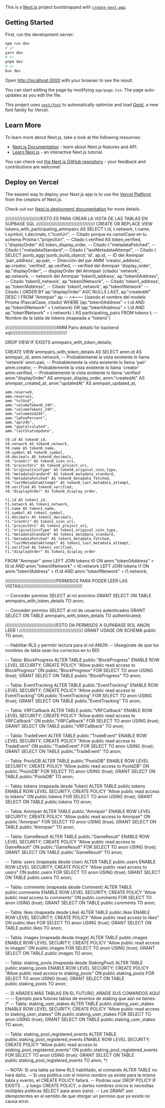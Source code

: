 This is a [Next.js](https://nextjs.org) project bootstrapped with [`create-next-app`](https://nextjs.org/docs/app/api-reference/cli/create-next-app).

## Getting Started

First, run the development server:

```bash
npm run dev
# or
yarn dev
# or
pnpm dev
# or
bun dev
```

Open [http://localhost:3000](http://localhost:3000) with your browser to see the result.

You can start editing the page by modifying `app/page.tsx`. The page auto-updates as you edit the file.

This project uses [`next/font`](https://nextjs.org/docs/app/building-your-application/optimizing/fonts) to automatically optimize and load [Geist](https://vercel.com/font), a new font family for Vercel.

## Learn More

To learn more about Next.js, take a look at the following resources:

- [Next.js Documentation](https://nextjs.org/docs) - learn about Next.js features and API.
- [Learn Next.js](https://nextjs.org/learn) - an interactive Next.js tutorial.

You can check out [the Next.js GitHub repository](https://github.com/vercel/next.js) - your feedback and contributions are welcome!

## Deploy on Vercel

The easiest way to deploy your Next.js app is to use the [Vercel Platform](https://vercel.com/new?utm_medium=default-template&filter=next.js&utm_source=create-next-app&utm_campaign=create-next-app-readme) from the creators of Next.js.

Check out our [Next.js deployment documentation](https://nextjs.org/docs/app/building-your-application/deploying) for more details.

///////////////////////ESTO ES PARA CREAR LA VISTA DE LAS TABLAS EN SUPBASE SQL //////////////////////////////////////
CREATE OR REPLACE VIEW tokens_with_participating_ammpairs AS
SELECT
    t.id,
    t.network,
    t.name,
    t.symbol,
    t.decimals,
    t."iconUri",         -- Citado porque es camelCase en tu schema Prisma
    t."projectUri",      -- Citado
    t.verified AS token_verified,
    t."displayOrder" AS token_display_order, -- Citado
    t."metadataFetched", -- Citado
    t."metadataStandard",-- Citado
    t."lastMetadataAttempt", -- Citado
    (
        SELECT jsonb_agg(
                   jsonb_build_object(
                           'id', ap.id, -- ID del Ammpair
                           'pair_address', ap.pair, -- Dirección del par AMM
                           'creator_address', ap.creator,
                           'verified', ap.verified, -- verified del Ammpair
                           'display_order', ap."displayOrder", -- displayOrder del Ammpair (citado)
                           'network', ap.network, -- network del Ammpair
                           'token0_address', ap."token0Address", -- Citado
                           'token0_network', ap."token0Network", -- Citado
                           'token1_address', ap."token1Address", -- Citado
                           'token1_network', ap."token1Network"  -- Citado
                       )
                   ORDER BY ap."displayOrder" ASC NULLS LAST, ap."createdAt" DESC
               )
        FROM "Ammpair" ap -- <<--- Usando el nombre del modelo Prisma (PascalCase, citado)
        WHERE
            (ap."token0Address" = t.id AND ap."token0Network" = t.network) OR
            (ap."token1Address" = t.id AND ap."token1Network" = t.network)
    ) AS participating_pairs
FROM
    tokens t; -- Nombre de la tabla de tokens (mapeada a "tokens")


/////////////////////////////////AMM Pairs details for backend sql////////////////////////////////////

DROP VIEW IF EXISTS ammpairs_with_token_details;

CREATE VIEW ammpairs_with_token_details AS
SELECT
    amm.id AS ammpair_id, 
    amm.network, -- Probablemente la vista existente lo llama 'network'
    amm.pair,    -- Probablemente la vista existente lo llama 'pair'
    amm.creator, -- Probablemente la vista existente lo llama 'creator'
    amm.verified, -- Probablemente la vista existente lo llama 'verified'
    amm."displayOrder" AS ammpair_display_order,
    amm."createdAt" AS ammpair_created_at,
    amm."updatedAt" AS ammpair_updated_at,

    amm.reserve0,
    amm.reserve1,
    amm."tvlUsd",
    amm."volumeToken0_24h",
    amm."volumeToken1_24h",
    amm."volumeUsd24h",
    amm."lpFeePercent",
    amm."apr24h",
    amm."apyCalculated",
    amm."lastStatsUpdate",
    
    t0.id AS token0_id,
    t0.network AS token0_network,
    t0.name AS token0_name,
    t0.symbol AS token0_symbol,
    t0.decimals AS token0_decimals,
    t0."iconUri" AS token0_icon_uri,       
    t0."projectUri" AS token0_project_uri,
    t0."originalCoinType" AS token0_original_coin_type,
    t0."metadataStandard" AS token0_metadata_standard,
    t0."metadataFetched" AS token0_metadata_fetched,
    t0."lastMetadataAttempt" AS token0_last_metadata_attempt,
    t0.verified AS token0_verified,
    t0."displayOrder" AS token0_display_order,
    
    t1.id AS token1_id,
    t1.network AS token1_network,
    t1.name AS token1_name,
    t1.symbol AS token1_symbol,
    t1.decimals AS token1_decimals,
    t1."iconUri" AS token1_icon_uri,
    t1."projectUri" AS token1_project_uri,
    t1."originalCoinType" AS token1_original_coin_type,
    t1."metadataStandard" AS token1_metadata_standard,
    t1."metadataFetched" AS token1_metadata_fetched,
    t1."lastMetadataAttempt" AS token1_last_metadata_attempt,
    t1.verified AS token1_verified,
    t1."displayOrder" AS token1_display_order
FROM
    "Ammpair" amm 
LEFT JOIN
    tokens t0 ON amm."token0Address" = t0.id AND amm."token0Network" = t0.network 
LEFT JOIN
    tokens t1 ON amm."token1Address" = t1.id AND amm."token1Network" = t1.network;

/////////////////////////////////PERMISOS PARA PODER LEER LAS VISTAS////////////////////////////////////////



-- Conceder permiso SELECT al rol anónimo
GRANT SELECT ON TABLE ammpairs_with_token_details TO anon;

-- Conceder permiso SELECT al rol de usuarios autenticados
GRANT SELECT ON TABLE ammpairs_with_token_details TO authenticated;




/////////////////////////////////ESTO DA PERMISOS A SUPABASE ROL ANON LEER ! /////////////////////////////////////////
GRANT USAGE ON SCHEMA public TO anon;

-- Habilitar RLS y permitir lectura para el rol ANON
-- (Asegúrate de que los nombres de tabla sean los correctos en tu BD)

-- Tabla: BlockProgress
ALTER TABLE public."BlockProgress" ENABLE ROW LEVEL SECURITY;
CREATE POLICY "Allow public read access to BlockProgress" ON public."BlockProgress" FOR SELECT TO anon USING (true);
GRANT SELECT ON TABLE public."BlockProgress" TO anon;

-- Tabla: EventTracking
ALTER TABLE public."EventTracking" ENABLE ROW LEVEL SECURITY;
CREATE POLICY "Allow public read access to EventTracking" ON public."EventTracking" FOR SELECT TO anon USING (true);
GRANT SELECT ON TABLE public."EventTracking" TO anon;

-- Tabla: VRFCallback
ALTER TABLE public."VRFCallback" ENABLE ROW LEVEL SECURITY;
CREATE POLICY "Allow public read access to VRFCallback" ON public."VRFCallback" FOR SELECT TO anon USING (true);
GRANT SELECT ON TABLE public."VRFCallback" TO anon;

-- Tabla: TradeEvent
ALTER TABLE public."TradeEvent" ENABLE ROW LEVEL SECURITY;
CREATE POLICY "Allow public read access to TradeEvent" ON public."TradeEvent" FOR SELECT TO anon USING (true);
GRANT SELECT ON TABLE public."TradeEvent" TO anon;

-- Tabla: PoolsDB
ALTER TABLE public."PoolsDB" ENABLE ROW LEVEL SECURITY;
CREATE POLICY "Allow public read access to PoolsDB" ON public."PoolsDB" FOR SELECT TO anon USING (true);
GRANT SELECT ON TABLE public."PoolsDB" TO anon;

-- Tabla: tokens (mapeada desde Token)
ALTER TABLE public.tokens ENABLE ROW LEVEL SECURITY;
CREATE POLICY "Allow public read access to tokens" ON public.tokens FOR SELECT TO anon USING (true);
GRANT SELECT ON TABLE public.tokens TO anon;

-- Tabla: Ammpair
ALTER TABLE public."Ammpair" ENABLE ROW LEVEL SECURITY;
CREATE POLICY "Allow public read access to Ammpair" ON public."Ammpair" FOR SELECT TO anon USING (true);
GRANT SELECT ON TABLE public."Ammpair" TO anon;

-- Tabla: GameResult
ALTER TABLE public."GameResult" ENABLE ROW LEVEL SECURITY;
CREATE POLICY "Allow public read access to GameResult" ON public."GameResult" FOR SELECT TO anon USING (true);
GRANT SELECT ON TABLE public."GameResult" TO anon;

-- Tabla: users (mapeada desde User)
ALTER TABLE public.users ENABLE ROW LEVEL SECURITY;
CREATE POLICY "Allow public read access to users" ON public.users FOR SELECT TO anon USING (true);
GRANT SELECT ON TABLE public.users TO anon;

-- Tabla: comments (mapeada desde Comment)
ALTER TABLE public.comments ENABLE ROW LEVEL SECURITY;
CREATE POLICY "Allow public read access to comments" ON public.comments FOR SELECT TO anon USING (true);
GRANT SELECT ON TABLE public.comments TO anon;

-- Tabla: likes (mapeada desde Like)
ALTER TABLE public.likes ENABLE ROW LEVEL SECURITY;
CREATE POLICY "Allow public read access to likes" ON public.likes FOR SELECT TO anon USING (true);
GRANT SELECT ON TABLE public.likes TO anon;

-- Tabla: images (mapeada desde Image)
ALTER TABLE public.images ENABLE ROW LEVEL SECURITY;
CREATE POLICY "Allow public read access to images" ON public.images FOR SELECT TO anon USING (true);
GRANT SELECT ON TABLE public.images TO anon;

-- Tabla: staking_pools (mapeada desde StakingPool)
ALTER TABLE public.staking_pools ENABLE ROW LEVEL SECURITY;
CREATE POLICY "Allow public read access to staking_pools" ON public.staking_pools FOR SELECT TO anon USING (true);
GRANT SELECT ON TABLE public.staking_pools TO anon;

-- SI AÑADES MÁS TABLAS EN EL FUTURO, AÑADE SUS COMANDOS AQUÍ --
-- Ejemplo para futuras tablas de eventos de staking que aún no tienes:
/*
-- Tabla: staking_user_stakes
ALTER TABLE public.staking_user_stakes ENABLE ROW LEVEL SECURITY;
CREATE POLICY "Allow public read access to staking_user_stakes" ON public.staking_user_stakes FOR SELECT TO anon USING (true);
GRANT SELECT ON TABLE public.staking_user_stakes TO anon;

-- Tabla: staking_pool_registered_events
ALTER TABLE public.staking_pool_registered_events ENABLE ROW LEVEL SECURITY;
CREATE POLICY "Allow public read access to staking_pool_registered_events" ON public.staking_pool_registered_events FOR SELECT TO anon USING (true);
GRANT SELECT ON TABLE public.staking_pool_registered_events TO anon;
*/

-- NOTA: Si una tabla ya tiene RLS habilitado, el comando ALTER TABLE no hará daño.
-- Si una política con el mismo nombre ya existe para la misma tabla y evento, el CREATE POLICY fallará.
-- Podrías usar DROP POLICY IF EXISTS ... y luego CREATE POLICY, o darles nombres únicos si necesitas múltiples políticas SELECT para anon (raro).
-- Los GRANT son idempotentes en el sentido de que otorgar un permiso que ya existe no causa error.